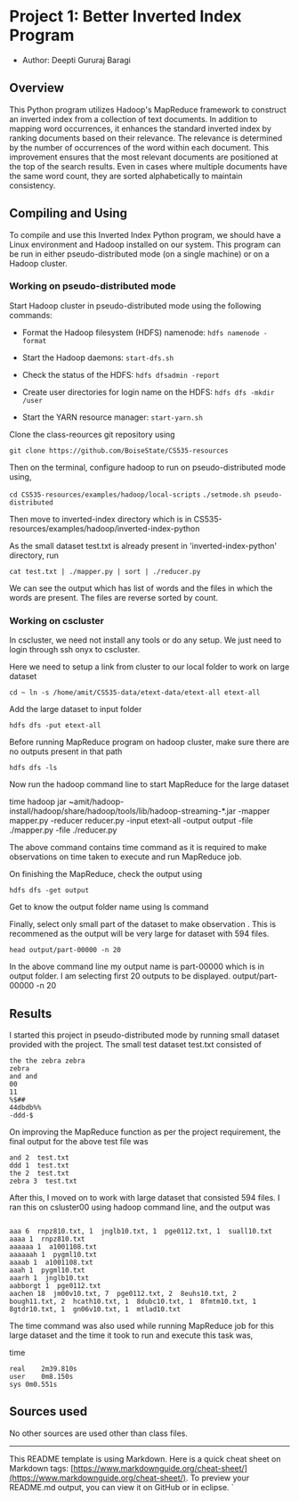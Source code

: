 # Project 1: Better Inverted Index Program 

* Author: Deepti Gururaj Baragi

## Overview
This Python program utilizes Hadoop's MapReduce framework to construct an inverted index from a collection of text documents. In addition to mapping word occurrences, it enhances the standard inverted index by ranking documents based on their relevance. The relevance is determined by the number of occurrences of the word within each document. This improvement ensures that the most relevant documents are positioned at the top of the search results. Even in cases where multiple documents have the same word count, they are sorted alphabetically to maintain consistency.  


## Compiling and Using

To compile and use this Inverted Index Python program, we should have a Linux environment and Hadoop installed on our system. This program can be run in either pseudo-distributed mode (on a single machine) or on a Hadoop cluster.

### Working on pseudo-distributed mode

Start Hadoop cluster in pseudo-distributed mode using the following commands:
   - Format the Hadoop filesystem (HDFS) namenode:
     `hdfs namenode -format`

   - Start the Hadoop daemons:
     `start-dfs.sh`

   - Check the status of the HDFS:
     `hdfs dfsadmin -report`

   - Create user directories for login name on the HDFS:
     `hdfs dfs -mkdir /user`

   - Start the YARN resource manager:
     `start-yarn.sh`

Clone the class-reources git repository using

`git clone https://github.com/BoiseState/CS535-resources`

Then on the terminal, configure hadoop to run on pseudo-distributed mode using,

`cd CS535-resources/examples/hadoop/local-scripts`
`./setmode.sh pseudo-distributed`

Then move to inverted-index directory which is in CS535-resources/examples/hadoop/inverted-index-python

As the small dataset test.txt is already present in 'inverted-index-python' directory, run

`cat test.txt | ./mapper.py | sort | ./reducer.py`

We can see the output which has list of words and the files in which the words are present. The files are reverse sorted by count.

### Working on cscluster

In cscluster, we need not install any tools or do any setup. We just need to login through ssh onyx to cscluster.

Here we need to setup a link from cluster to our local folder to work on large dataset

`cd ~
ln -s /home/amit/CS535-data/etext-data/etext-all etext-all`

Add the large dataset to input folder

`hdfs dfs -put etext-all`

Before running MapReduce program on hadoop cluster, make sure there are no outputs present in that path 

`hdfs dfs -ls`

Now run the hadoop command line to start MapReduce for the large dataset

time hadoop jar ~amit/hadoop-install/hadoop/share/hadoop/tools/lib/hadoop-streaming-*.jar -mapper mapper.py -reducer reducer.py -input etext-all -output output -file ./mapper.py -file ./reducer.py

The above command contains time command as it is required to make observations on time taken to execute and run MapReduce job.

On finishing the MapReduce, check the output using

`hdfs dfs -get output`

Get to know the output folder name using ls command

Finally, select only small part of the dataset to make observation . This is recommened as the output will be very large for dataset with 594 files.

`head output/part-00000 -n 20`

In the above command line my output name is part-00000 which is in output folder. I am selecting first 20 outputs to be displayed. output/part-00000 -n 20


## Results 

I started this project in pseudo-distributed mode by running small dataset provided with the project.
The small test dataset test.txt consisted of
 
``` 
the the zebra zebra 
zebra 
and and 
00 
11
%$## 
44dbdb%% 
-ddd-$

```
On improving the MapReduce function as per the project requirement, the final output for the above test file was

```
and 2  test.txt 
ddd 1  test.txt 
the 2  test.txt 
zebra 3  test.txt 

```
After this, I moved on to work with large dataset that consisted 594 files. I ran this on csluster00 using hadoop command line, and the output was

```

aaa 6  rnpz810.txt, 1  jnglb10.txt, 1  pge0112.txt, 1  suall10.txt 
aaaa 1  rnpz810.txt 
aaaaaa 1  a1001108.txt 	
aaaaaah 1  pygml10.txt
aaaab 1  a1001108.txt
aaah 1  pygml10.txt 
aaarh 1  jnglb10.txt 	
aabborgt 1  pge0112.txt 
aachen 18  jm00v10.txt, 7  pge0112.txt, 2  8euhs10.txt, 2  bough11.txt, 2  hcath10.txt, 1  8dubc10.txt, 1  8fmtm10.txt, 1  8gtdr10.txt, 1  gn06v10.txt, 1  mtlad10.txt

```

The time command was also used while running MapReduce job for this large dataset and the time it took to run and execute this task was,

time

```
real	2m39.810s 
user	0m8.150s  
sys	0m0.551s

```
## Sources used

No other sources are used other than class files.

----------
This README template is using Markdown. Here is a quick cheat sheet on Markdown tags:
[https://www.markdownguide.org/cheat-sheet/](https://www.markdownguide.org/cheat-sheet/).
To preview your README.md output, you can view it on GitHub or in eclipse.
`

